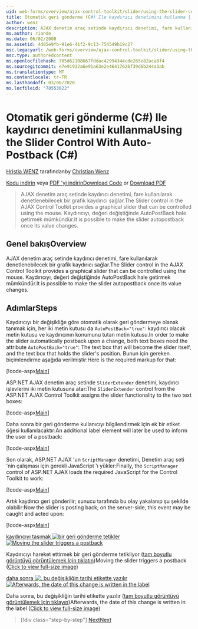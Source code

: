 ```yaml
---
uid: web-forms/overview/ajax-control-toolkit/slider/using-the-slider-control-with-auto-postback-cs
title: Otomatik geri gönderme (C#) Ile kaydırıcı denetimini kullanma | Microsoft Docs
author: wenz
description: AJAX denetim araç setinde kaydırıcı denetimi, fare kullanılarak denetlenebilecek bir grafik kaydırıcı sağlar. Kaydırıcı için bir oto gönder...
ms.author: riande
ms.date: 06/02/2008
ms.assetid: 4d85e9fb-91e6-41f2-9c13-754549b19c27
msc.legacyurl: /web-forms/overview/ajax-control-toolkit/slider/using-the-slider-control-with-auto-postback-cs
msc.type: authoredcontent
ms.openlocfilehash: 785d62108667fddac42994344cde265e82aca8f4
ms.sourcegitcommit: e7e91932a6e91a63e2e46417626f39d6b244a3ab
ms.translationtype: MT
ms.contentlocale: tr-TR
ms.lasthandoff: 03/06/2020
ms.locfileid: "78553622"
---
```

# <a name="using-the-slider-control-with-auto-postback-c"></a><span data-ttu-id="b2c82-104">Otomatik geri gönderme (C#) Ile kaydırıcı denetimini kullanma</span><span class="sxs-lookup"><span data-stu-id="b2c82-104">Using the Slider Control With Auto-Postback (C#)</span></span>

<span data-ttu-id="b2c82-105">[Hristia WENZ](https://github.com/wenz) tarafından</span><span class="sxs-lookup"><span data-stu-id="b2c82-105">by [Christian Wenz](https://github.com/wenz)</span></span>

<span data-ttu-id="b2c82-106">[Kodu indirin](https://download.microsoft.com/download/9/3/f/93f8daea-bebd-4821-833b-95205389c7d0/Slider1.cs.zip) veya [PDF 'yi indirin](https://download.microsoft.com/download/b/6/a/b6ae89ee-df69-4c87-9bfb-ad1eb2b23373/slider1CS.pdf)</span><span class="sxs-lookup"><span data-stu-id="b2c82-106">[Download Code](https://download.microsoft.com/download/9/3/f/93f8daea-bebd-4821-833b-95205389c7d0/Slider1.cs.zip) or [Download PDF](https://download.microsoft.com/download/b/6/a/b6ae89ee-df69-4c87-9bfb-ad1eb2b23373/slider1CS.pdf)</span></span>

> <span data-ttu-id="b2c82-107">AJAX denetim araç setinde kaydırıcı denetimi, fare kullanılarak denetlenebilecek bir grafik kaydırıcı sağlar.</span><span class="sxs-lookup"><span data-stu-id="b2c82-107">The Slider control in the AJAX Control Toolkit provides a graphical slider that can be controlled using the mouse.</span></span> <span data-ttu-id="b2c82-108">Kaydırıcıyı, değeri değiştiğinde AutoPostBack hale getirmek mümkündür.</span><span class="sxs-lookup"><span data-stu-id="b2c82-108">It is possible to make the slider autopostback once its value changes.</span></span>

## <a name="overview"></a><span data-ttu-id="b2c82-109">Genel bakış</span><span class="sxs-lookup"><span data-stu-id="b2c82-109">Overview</span></span>

<span data-ttu-id="b2c82-110">AJAX denetim araç setinde kaydırıcı denetimi, fare kullanılarak denetlenebilecek bir grafik kaydırıcı sağlar.</span><span class="sxs-lookup"><span data-stu-id="b2c82-110">The Slider control in the AJAX Control Toolkit provides a graphical slider that can be controlled using the mouse.</span></span> <span data-ttu-id="b2c82-111">Kaydırıcıyı, değeri değiştiğinde AutoPostBack hale getirmek mümkündür.</span><span class="sxs-lookup"><span data-stu-id="b2c82-111">It is possible to make the slider autopostback once its value changes.</span></span>

## <a name="steps"></a><span data-ttu-id="b2c82-112">Adımlar</span><span class="sxs-lookup"><span data-stu-id="b2c82-112">Steps</span></span>

<span data-ttu-id="b2c82-113">Kaydırıcıyı bir değişikliğe göre otomatik olarak geri göndermeye olanak tanımak için, her iki metin kutusu da `AutoPostBack="true"`: kaydırıcı olacak metin kutusu ve kaydırıcının konumunu tutan metin kutusu.</span><span class="sxs-lookup"><span data-stu-id="b2c82-113">In order to make the slider automatically postback upon a change, both text boxes need the attribute `AutoPostBack="true"`: The text box that will become the slider itself, and the text box that holds the slider's position.</span></span> <span data-ttu-id="b2c82-114">Bunun için gereken biçimlendirme aşağıda verilmiştir:</span><span class="sxs-lookup"><span data-stu-id="b2c82-114">Here is the required markup for that:</span></span>

[!code-aspx[Main](using-the-slider-control-with-auto-postback-cs/samples/sample1.aspx)]

<span data-ttu-id="b2c82-115">ASP.NET AJAX denetim araç setinde `SliderExtender` denetimi, kaydırıcı işlevlerini iki metin kutusuna atar:</span><span class="sxs-lookup"><span data-stu-id="b2c82-115">The `SliderExtender` control from the ASP.NET AJAX Control Toolkit assigns the slider functionality to the two text boxes:</span></span>

[!code-aspx[Main](using-the-slider-control-with-auto-postback-cs/samples/sample2.aspx)]

<span data-ttu-id="b2c82-116">Daha sonra bir geri gönderme kullanıcıyı bilgilendirmek için ek bir etiket öğesi kullanılacaktır:</span><span class="sxs-lookup"><span data-stu-id="b2c82-116">An additional label element will later be used to inform the user of a postback:</span></span>

[!code-aspx[Main](using-the-slider-control-with-auto-postback-cs/samples/sample3.aspx)]

<span data-ttu-id="b2c82-117">Son olarak, ASP.NET AJAX 'un `ScriptManager` denetimi, Denetim araç seti 'nin çalışması için gerekli JavaScript 'ı yükler:</span><span class="sxs-lookup"><span data-stu-id="b2c82-117">Finally, the `ScriptManager` control of ASP.NET AJAX loads the required JavaScript for the Control Toolkit to work:</span></span>

[!code-aspx[Main](using-the-slider-control-with-auto-postback-cs/samples/sample4.aspx)]

<span data-ttu-id="b2c82-118">Artık kaydırıcı geri gönderilir; sunucu tarafında bu olay yakalanıp şu şekilde olabilir:</span><span class="sxs-lookup"><span data-stu-id="b2c82-118">Now the slider is posting back; on the server-side, this event may be caught and acted upon:</span></span>

[!code-aspx[Main](using-the-slider-control-with-auto-postback-cs/samples/sample5.aspx)]

<span data-ttu-id="b2c82-119">[kaydırıcıyı taşımak ![bir geri gönderme tetikler](using-the-slider-control-with-auto-postback-cs/_static/image2.png)](using-the-slider-control-with-auto-postback-cs/_static/image1.png)</span><span class="sxs-lookup"><span data-stu-id="b2c82-119">[![Moving the slider triggers a postback](using-the-slider-control-with-auto-postback-cs/_static/image2.png)](using-the-slider-control-with-auto-postback-cs/_static/image1.png)</span></span>

<span data-ttu-id="b2c82-120">Kaydırıcıyı hareket ettirmek bir geri gönderme tetikliyor ([tam boyutlu görüntüyü görüntülemek Için tıklatın](using-the-slider-control-with-auto-postback-cs/_static/image3.png))</span><span class="sxs-lookup"><span data-stu-id="b2c82-120">Moving the slider triggers a postback ([Click to view full-size image](using-the-slider-control-with-auto-postback-cs/_static/image3.png))</span></span>

<span data-ttu-id="b2c82-121">[daha sonra ![, bu değişikliğin tarihi etikette yazılır](using-the-slider-control-with-auto-postback-cs/_static/image5.png)](using-the-slider-control-with-auto-postback-cs/_static/image4.png)</span><span class="sxs-lookup"><span data-stu-id="b2c82-121">[![Afterwards, the date of this change is written in the label](using-the-slider-control-with-auto-postback-cs/_static/image5.png)](using-the-slider-control-with-auto-postback-cs/_static/image4.png)</span></span>

<span data-ttu-id="b2c82-122">Daha sonra, bu değişikliğin tarihi etikette yazılır ([tam boyutlu görüntüyü görüntülemek Için tıklayın](using-the-slider-control-with-auto-postback-cs/_static/image6.png))</span><span class="sxs-lookup"><span data-stu-id="b2c82-122">Afterwards, the date of this change is written in the label ([Click to view full-size image](using-the-slider-control-with-auto-postback-cs/_static/image6.png))</span></span>

> [!div class="step-by-step"]
> [<span data-ttu-id="b2c82-123">Next</span><span class="sxs-lookup"><span data-stu-id="b2c82-123">Next</span></span>](databinding-the-slider-control-cs.md)

